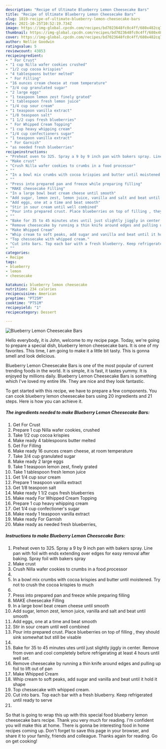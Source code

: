 ```yaml
---
description: "Recipe of Ultimate Blueberry Lemon Cheesecake Bars"
title: "Recipe of Ultimate Blueberry Lemon Cheesecake Bars"
slug: 1819-recipe-of-ultimate-blueberry-lemon-cheesecake-bars
date: 2021-10-25T10:52:19.734Z
image: https://img-global.cpcdn.com/recipes/bd7023648fc0c4ff/680x482cq70/blueberry-lemon-cheesecake-bars-recipe-main-photo.jpg
thumbnail: https://img-global.cpcdn.com/recipes/bd7023648fc0c4ff/680x482cq70/blueberry-lemon-cheesecake-bars-recipe-main-photo.jpg
cover: https://img-global.cpcdn.com/recipes/bd7023648fc0c4ff/680x482cq70/blueberry-lemon-cheesecake-bars-recipe-main-photo.jpg
author: Nellie Goodwin
ratingvalue: 5
reviewcount: 43853
recipeingredient:
- " For Crust"
- "1 cup Nilla wafer cookies crushed"
- "1/2 cup cocoa krispies"
- "4 tablespoons butter melted"
- " For Filling"
- "16 ounces cream cheese at room temperature"
- "3/4 cup granulated sugar"
- "2 large eggs"
- "1 teaspoon lemon zest finely grated"
- "1 tablespoon fresh lemon juice"
- "1/4 cup sour cream"
- "1 teaspoon vanilla extract"
- "1/8 teaspoon salt"
- "1 1/2 cups fresh blueberries"
- " For Whipped Cream Topping"
- "1 cup heavy whipping cream"
- "1/4 cup confectioners sugar"
- "1 teaspoon vanilla extract"
- " For Garnish"
- "as needed fresh blueberries"
recipeinstructions:
- "Preheat oven to 325. Spray a 9 by 9 inch pan with bakers spray. Line pan with foil with ends extending over edges for easy removal after baking. Spray foil with bakers spray"
- "Make crust"
- "Crush Nilla wafer cookies to crumbs in a food processor"
- ""
- "In a bowl mix crumbs with cocoa krispies and butter until moistened. Try not to crush the cocoa krispies to much"
- ""
- "Press into prepared pan and freeze while preparing filling"
- "MAKE cheesecake Filling"
- "In a large bowl beat cream cheese until smooth"
- "Add sugar, lemon zest, lemon juice, vanilla and salt and beat until smooth"
- "Add eggs, one at a time and beat smooth"
- "Stir in sour cream until well combined"
- "Pour into prepared crust. Place blueberries on top of filling , they should sink somewhat but still be visable"
- ""
- "Bake for 35 to 45 minutes utes until just slightly jiggly in center. Remove from oven and cool completely  before  refrigerating at least 4 hours until well set."
- "Remove cheesecake by running a thin knife around edges and pulling up foil to lift out of pan"
- "Make Whipped Cream"
- "Whip cream to soft peaks, add sugar and vanilla and beat until it hold it shape"
- "Top chessecake with whipped cream."
- "Cut into bars. Top each bar with a fresh blueberry. Keep refrigerated until ready to serve"
- ""
categories:
- Recipe
tags:
- blueberry
- lemon
- cheesecake

katakunci: blueberry lemon cheesecake 
nutrition: 234 calories
recipecuisine: American
preptime: "PT25M"
cooktime: "PT51M"
recipeyield: "1"
recipecategory: Dessert

---
```



![Blueberry Lemon Cheesecake Bars](https://img-global.cpcdn.com/recipes/bd7023648fc0c4ff/680x482cq70/blueberry-lemon-cheesecake-bars-recipe-main-photo.jpg)

Hello everybody, it is John, welcome to my recipe page. Today, we're going to prepare a special dish, blueberry lemon cheesecake bars. It is one of my favorites. This time, I am going to make it a little bit tasty. This is gonna smell and look delicious.



Blueberry Lemon Cheesecake Bars is one of the most popular of current trending foods in the world. It is simple, it is fast, it tastes yummy. It is enjoyed by millions daily. Blueberry Lemon Cheesecake Bars is something which I've loved my entire life. They are nice and they look fantastic.


To get started with this recipe, we have to prepare a few components. You can cook blueberry lemon cheesecake bars using 20 ingredients and 21 steps. Here is how you can achieve it.

<!--inarticleads1-->

##### The ingredients needed to make Blueberry Lemon Cheesecake Bars:

1. Get  For Crust
1. Prepare 1 cup Nilla wafer cookies, crushed
1. Take 1/2 cup cocoa krispies
1. Make ready 4 tablespoons butter melted
1. Get  For Filling
1. Make ready 16 ounces cream cheese, at room temperature
1. Take 3/4 cup granulated sugar
1. Make ready 2 large eggs
1. Take 1 teaspoon lemon zest, finely grated
1. Take 1 tablespoon fresh lemon juice
1. Get 1/4 cup sour cream
1. Prepare 1 teaspoon vanilla extract
1. Get 1/8 teaspoon salt
1. Make ready 1 1/2 cups fresh blueberries
1. Make ready  For Whipped Cream Topping
1. Prepare 1 cup heavy whipping cream
1. Get 1/4 cup confectioner's sugar
1. Make ready 1 teaspoon vanilla extract
1. Make ready  For Garnish
1. Make ready as needed fresh blueberries,




<!--inarticleads2-->

##### Instructions to make Blueberry Lemon Cheesecake Bars:

1. Preheat oven to 325. Spray a 9 by 9 inch pan with bakers spray. Line pan with foil with ends extending over edges for easy removal after baking. Spray foil with bakers spray
1. Make crust
1. Crush Nilla wafer cookies to crumbs in a food processor
1. 
1. In a bowl mix crumbs with cocoa krispies and butter until moistened. Try not to crush the cocoa krispies to much
1. 
1. Press into prepared pan and freeze while preparing filling
1. MAKE cheesecake Filling
1. In a large bowl beat cream cheese until smooth
1. Add sugar, lemon zest, lemon juice, vanilla and salt and beat until smooth
1. Add eggs, one at a time and beat smooth
1. Stir in sour cream until well combined
1. Pour into prepared crust. Place blueberries on top of filling , they should sink somewhat but still be visable
1. 
1. Bake for 35 to 45 minutes utes until just slightly jiggly in center. Remove from oven and cool completely  before  refrigerating at least 4 hours until well set.
1. Remove cheesecake by running a thin knife around edges and pulling up foil to lift out of pan
1. Make Whipped Cream
1. Whip cream to soft peaks, add sugar and vanilla and beat until it hold it shape
1. Top chessecake with whipped cream.
1. Cut into bars. Top each bar with a fresh blueberry. Keep refrigerated until ready to serve
1. 




So that is going to wrap this up with this special food blueberry lemon cheesecake bars recipe. Thank you very much for reading. I'm confident you will make this at home. There is gonna be interesting food in home recipes coming up. Don't forget to save this page in your browser, and share it to your family, friends and colleague. Thanks again for reading. Go on get cooking!
